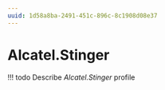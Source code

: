 ```yaml
---
uuid: 1d58a8ba-2491-451c-896c-8c1908d08e37
---
```



# Alcatel.Stinger


<!-- prettier-ignore -->
!!! todo
    Describe *Alcatel.Stinger* profile

